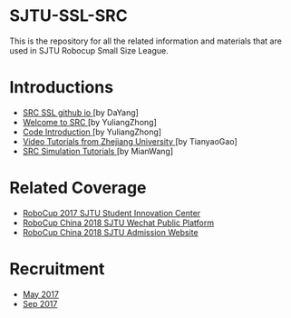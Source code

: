 <h1>SJTU-SSL-SRC</h1>
This is the repository for all the related information and materials that are used in SJTU Robocup Small Size League.

<h1>Introductions</h1>
<p>
<ul>
    <li>
        <a href="https://src-ssl.github.io/">
            SRC SSL github io
        </a>
        [by DaYang]
    </li>
    <li>
        <a href="https://www.zybuluo.com/alone330921/note/1025409">Welcome to SRC
        </a>
        [by YuliangZhong]
    </li>
    <li>
        <a href="https://www.zybuluo.com/alone330921/note/1025440">Code Introduction
        </a>
        [by YuliangZhong]
    </li>
    <li>
        <a href="http://i.youku.com/i/UMzM5ODA1NzQ3Ng==?spm=a2h0j.8191423.subscription_wrap.DD~A">
        Video Tutorials from Zhejiang University
        </a>
        [by TianyaoGao]
    </li>
    <li>
        <a href="https://www.zybuluo.com/wangmian/note/1025336">
            SRC Simulation Tutorials
        </a>
        [by MianWang]
    </li>
</ul>
</p>

<h1>Related Coverage</h1>
<p>
    <ul>
        <li>
        <a href="http://engtc.sjtu.edu.cn/model/TwoGradePage/newsdetail.aspx?id=715&columnId=87">
        RoboCup 2017 SJTU Student Innovation Center
        </a>
        </li>
        <li>
        <a href="https://mp.weixin.qq.com/s?__biz=MjM5MDIyMDQyMA==&mid=2650651995&idx=1&sn=fc51d8011697d6beb79208abbd070265&chksm=be4134b08936bda6d94df12e7d5c3cbbb81f33758e6b1224eb9ab8cc3a11e4a9435e226ab886&mpshare=1&scene=1&srcid=0416uuLI8wwfL5CTmHWzlQOF&pass_ticket=bc7r%2F2%2BgFfGY8LeYS9JqZScectNSgaDl2nCoS1uA%2BB%2BYvV6JwWQHNc0EUcsromWF#rd">
        RoboCup China 2018 SJTU Wechat Public Platform
        </a>
        </li>
        <li>
        <a href="http://zsb.sjtu.edu.cn/web/jdzsb/3810136-3810000001947.htm?Page=16&Keyword=&BJ=1">
        RoboCup China 2018 SJTU Admission Website
        </a>
        </li>
    </ul>
</p>

<h1>Recruitment</h1>
<p>
<ul>
    <li>
    <a href="https://blog.csdn.net/github_38657579/article/details/71196594">
        May 2017
    </a>
    </li>
    <li>
    <a href="https://src-ssl.github.io/2017/09/26/SJTU-SRC-RoboCup.html">
        Sep 2017
    </a>
    </li>
</ul>
</p>